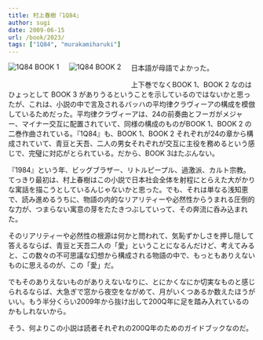 ```yaml
---
title: 村上春樹『1Q84』
author: sugi
date: 2009-06-15
url: /book/2023/
tags: ["1Q84", "murakamiharuki"]
---
```

<a href="http://www.amazon.co.jp/exec/obidos/ASIN/4103534222/chezsugi-22/ref=nosim/" name="amazletlink" target="_blank"><img src="http://i1.wp.com/ecx.images-amazon.com/images/I/41wyR3LA5GL._SL160_.jpg?w=660" alt="1Q84 BOOK 1" class="alignleft" style="float: left; margin: 0 20px 20px 0;" data-recalc-dims="1" /></a><a href="http://www.amazon.co.jp/exec/obidos/ASIN/4103534230/chezsugi-22/ref=nosim/" name="amazletlink" target="_blank"><img src="http://i0.wp.com/ecx.images-amazon.com/images/I/41shjjawEPL._SL160_.jpg?w=660" alt="1Q84 BOOK 2" class="alignleft" style="float: left; margin: 0 20px 20px 0;" data-recalc-dims="1" /></a>

日本語が母語でよかった。

上下巻でなくBOOK 1、BOOK 2 なのはひょっとして BOOK 3 がありうるということを示しているのではないかと思ったが、これは、小説の中で言及されるバッハの平均律クラヴィーアの構成を模倣しているためだった。平均律クラヴィーアは、24の前奏曲とフーガがメジャー、マイナー交互に配置されていて、同様の構成のものがBOOK 1、BOOK 2 の二巻作曲されている。『1Q84』も、BOOK 1、BOOK 2 それぞれが24の章から構成されていて、青豆と天吾、二人の男女それぞれが交互に主役を務めるという感じで、完璧に対応がとられている。だから、BOOK 3はたぶんない。

『1984』という年、ビッグブラザー、リトルピープル、過激派、カルト宗教。てっきり最初は、村上春樹はこの小説で日本社会全体を射程にとらえた大がかりな寓話を描こうとしているんじゃないかと思った。でも、それは単なる浅知恵で、読み進めるうちに、物語の内的なリアリティーや必然性からうまれる圧倒的な力が、つまらない寓意の芽をたたきつぶしていって、その奔流に呑み込まれた。

そのリアリティーや必然性の根源は何かと問われて、気恥ずかしさを押し隠して答えるならば、青豆と天吾二人の「愛」ということになるんだけど、考えてみると、この数々の不可思議な幻想から構成される物語の中で、もっともありえないものに思えるのが、この「愛」だ。

でもそのありえないものがありえないなりに、とにかくなにか切実なものと感じられるならば、大急ぎで窓から夜空をながめて、月がいくつあるか数えたほうがいい。もう半分くらい2009年から抜け出して200Q年に足を踏み入れているのかもしれないから。

そう、何よりこの小説は読者それぞれの200Q年のためのガイドブックなのだ。

